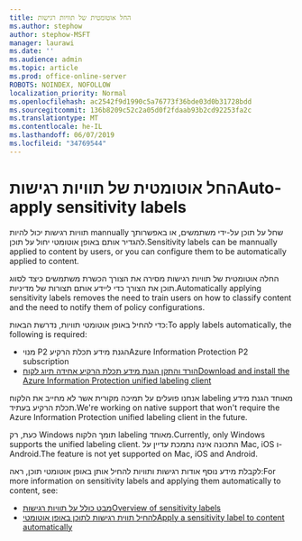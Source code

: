 ```yaml
---
title: החל אוטומטית של תוויות רגישות
ms.author: stephow
author: stephow-MSFT
manager: laurawi
ms.date: ''
ms.audience: admin
ms.topic: article
ms.prod: office-online-server
ROBOTS: NOINDEX, NOFOLLOW
localization_priority: Normal
ms.openlocfilehash: ac2542f9d1990c5a76773f36bde03d0b31728bdd
ms.sourcegitcommit: 136b8209c52c2a05d0f2fdaab93b2cd92253fa2c
ms.translationtype: MT
ms.contentlocale: he-IL
ms.lasthandoff: 06/07/2019
ms.locfileid: "34769544"
---
```

# <a name="auto-apply-sensitivity-labels"></a><span data-ttu-id="12a77-102">החל אוטומטית של תוויות רגישות</span><span class="sxs-lookup"><span data-stu-id="12a77-102">Auto-apply sensitivity labels</span></span>

<span data-ttu-id="12a77-103">תוויות רגישות יכול להיות mannually שחל על תוכן על-ידי משתמשים, או באפשרותך להגדיר אותם באופן אוטומטי יחול על תוכן.</span><span class="sxs-lookup"><span data-stu-id="12a77-103">Sensitivity labels can be mannually applied to content by users, or you can configure them to be automatically applied to content.</span></span>

<span data-ttu-id="12a77-104">החלה אוטומטית של תוויות רגישות מסירה את הצורך הכשרת משתמשים כיצד לסווג תוכן את הצורך כדי ליידע אותם תצורות של מדיניות.</span><span class="sxs-lookup"><span data-stu-id="12a77-104">Automatically applying sensitivity labels removes the need to train users on how to classify content and the need to notify them of policy configurations.</span></span>

<span data-ttu-id="12a77-105">כדי להחיל באופן אוטומטי תוויות, נדרשת הבאות:</span><span class="sxs-lookup"><span data-stu-id="12a77-105">To apply labels automatically, the following is required:</span></span>

- <span data-ttu-id="12a77-106">מנוי P2 הגנת מידע תכלת הרקיע</span><span class="sxs-lookup"><span data-stu-id="12a77-106">Azure Information Protection P2 subscription</span></span>
- [<span data-ttu-id="12a77-107">הורד והתקן הגנת מידע תכלת הרקיע אחידה תיוג לקוח</span><span class="sxs-lookup"><span data-stu-id="12a77-107">Download and install the Azure Information Protection unified labeling client</span></span>](https://docs.microsoft.com/azure/information-protection/rms-client/install-unifiedlabelingclient-app)

<span data-ttu-id="12a77-108">אנחנו פועלים על תמיכה מקורית אשר לא מחייב את הלקוח labeling מאוחד הגנת מידע תכלת הרקיע בעתיד.</span><span class="sxs-lookup"><span data-stu-id="12a77-108">We're working on native support that won't require the Azure Information Protection unified labeling client in the future.</span></span>

<span data-ttu-id="12a77-109">כעת, רק Windows תומך הלקוח labeling מאוחד.</span><span class="sxs-lookup"><span data-stu-id="12a77-109">Currently, only Windows supports the unified labeling client.</span></span>  <span data-ttu-id="12a77-110">התכונה אינה נתמכת עדיין על Mac, iOS ו- Android.</span><span class="sxs-lookup"><span data-stu-id="12a77-110">The feature is not yet supported on Mac, iOS and Android.</span></span>

<span data-ttu-id="12a77-111">לקבלת מידע נוסף אודות רגישות ותוויות להחיל אותן באופן אוטומטי תוכן, ראה:</span><span class="sxs-lookup"><span data-stu-id="12a77-111">For more information on sensitivity labels and applying them automatically to content,  see:</span></span>

- [<span data-ttu-id="12a77-112">מבט כולל על תוויות רגישות</span><span class="sxs-lookup"><span data-stu-id="12a77-112">Overview of sensitivity labels</span></span>](https://docs.microsoft.com/office365/securitycompliance/sensitivity-labels)
- [<span data-ttu-id="12a77-113">להחיל תווית רגישות לתוכן באופן אוטומטי</span><span class="sxs-lookup"><span data-stu-id="12a77-113">Apply a sensitivity label to content automatically</span></span>](https://docs.microsoft.com/office365/securitycompliance/apply_sensitivity_label_automatically)